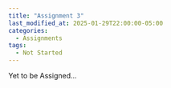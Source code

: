 ```yaml
---
title: "Assignment 3"
last_modified_at: 2025-01-29T22:00:00-05:00
categories:
  - Assignments
tags:
  - Not Started
---
```


Yet to be Assigned...